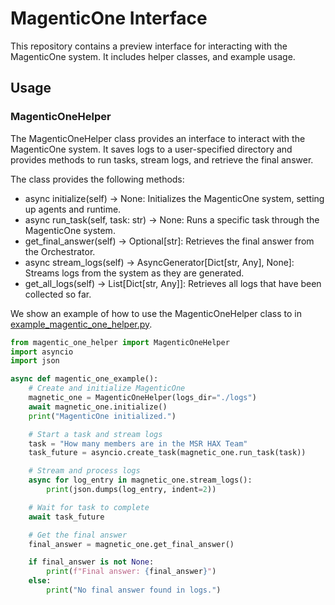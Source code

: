 # MagenticOne Interface

This repository contains a preview interface for interacting with the MagenticOne system. It includes helper classes, and example usage.

## Usage

### MagenticOneHelper

The MagenticOneHelper class provides an interface to interact with the MagenticOne system. It saves logs to a user-specified directory and provides methods to run tasks, stream logs, and retrieve the final answer.

The class provides the following methods:

- async initialize(self) -> None: Initializes the MagenticOne system, setting up agents and runtime.
- async run_task(self, task: str) -> None: Runs a specific task through the MagenticOne system.
- get_final_answer(self) -> Optional[str]: Retrieves the final answer from the Orchestrator.
- async stream_logs(self) -> AsyncGenerator[Dict[str, Any], None]: Streams logs from the system as they are generated.
- get_all_logs(self) -> List[Dict[str, Any]]: Retrieves all logs that have been collected so far.

We show an example of how to use the MagenticOneHelper class to in [example_magentic_one_helper.py](example_magentic_one_helper.py).

```python
from magentic_one_helper import MagenticOneHelper
import asyncio
import json

async def magentic_one_example():
    # Create and initialize MagenticOne
    magnetic_one = MagenticOneHelper(logs_dir="./logs")
    await magnetic_one.initialize()
    print("MagenticOne initialized.")

    # Start a task and stream logs
    task = "How many members are in the MSR HAX Team"
    task_future = asyncio.create_task(magnetic_one.run_task(task))

    # Stream and process logs
    async for log_entry in magnetic_one.stream_logs():
        print(json.dumps(log_entry, indent=2))

    # Wait for task to complete
    await task_future

    # Get the final answer
    final_answer = magnetic_one.get_final_answer()

    if final_answer is not None:
        print(f"Final answer: {final_answer}")
    else:
        print("No final answer found in logs.")
```
